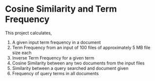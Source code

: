 # Cosine Similarity and Term Frequency

This project calculates, 
  1.   A given input term frequency in a document
  2.   Term Frequency from an input of 100 files of approximately 5 MB file size each
  3.   Inverse Term Frequency for a given term
  4.   Cosine Similarity between any two documents from the input files
  5.   Similarity between a query searched and document given
  6.   Frequency of query terms in all documents
